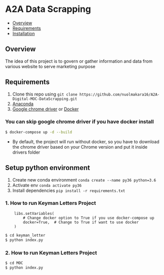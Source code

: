 # A2A Data Scrapping
- [Overview](#overview)
- [Requirements](#requirements)
- [Installation](#steps-to-run-this-on-your-local)

## Overview
The idea of this project is to govern or gather information and data from various website to serve marketing purpose

## Requirements
1. Clone this repo using `git clone https://github.com/nuolmakara16/A2A-Digital-MOC-DataScrapping.git`
2. [Anaconda](https://www.anaconda.com/products/individual)
3. [Google chrome driver](https://chromedriver.chromium.org/downloads) or [Docker](https://www.docker.com/products/docker-desktop)

### You can skip google chrome driver if you have docker install

```bash
$ docker-compose up -d --build
```
- By default, the project will run without docker, so you have to download the chrome driver based on your Chrome version and put it inside drivers folder
## Setup python environment
1. Create new conda environment `conda create --name py36 python=3.6`
2. Activate env `conda activate py36`
3. Install dependencies `pip install -r requirements.txt`

### 1. How to run Keyman Letters Project
````pycon
    libs.setVariables(
        # Change docker option to True if you use docker-compose up
        docker=True,  # Change to True if want to use docker
    )
````
```bash
$ cd keyman_letter
$ python index.py
```

### 2. How to run Keyman Letters Project
```bash
$ cd MOC
$ python index.py
```